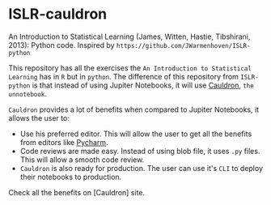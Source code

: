 # ISLR-cauldron
An Introduction to Statistical Learning (James, Witten, Hastie, Tibshirani, 2013): Python code. Inspired by `https://github.com/JWarmenhoven/ISLR-python`

This repository has all the exercises the `An Introduction to Statistical Learning` has in `R` but in `python`. The difference of this repository from `ISLR-python` is that instead of using Jupiter Notebooks, it will use [Cauldron](http://www.unnotebook.com/), `the unnotebook`. 

`Cauldron` provides a lot of benefits when compared to Jupiter Notebooks, it allows the user to: 
- Use his preferred editor. This will allow the user to get all the benefits from editors like [Pycharm](https://www.jetbrains.com/pycharm/).
- Code reviews are made easy. Instead of using blob file, it uses `.py` files. This will allow a smooth code review. 
- `Cauldron` is also ready for production. The user can use it's `CLI` to deploy their notebooks to production. 

Check all the benefits on [Cauldron] site. 


